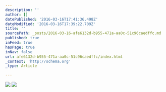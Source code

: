 ```yaml
---
description: ''
author: []
datePublished: '2016-03-16T17:41:36.498Z'
dateModified: '2016-03-16T17:39:22.709Z'
title: ''
sourcePath: _posts/2016-03-16-afe6132d-b955-471a-aa0c-51c96caedffc.md
published: true
inFeed: true
hasPage: true
inNav: false
url: afe6132d-b955-471a-aa0c-51c96caedffc/index.html
_context: 'http://schema.org'
_type: Article

---
```

![](https://the-grid-user-content.s3-us-west-2.amazonaws.com/987e983a-1697-45b7-812d-3a748f08152b.png)
![](https://the-grid-user-content.s3-us-west-2.amazonaws.com/ab33f1fd-7a0d-4d83-a959-871d4c352c69.png)